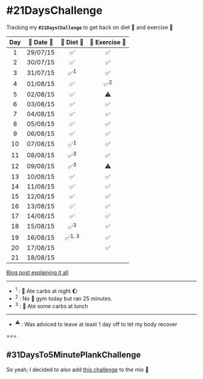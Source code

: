 # #21DaysChallenge
Tracking my **`#21DaysChallenge`** to get back on diet :herb: and exercise :muscle:

| Day | :calendar: Date :calendar: | :herb: Diet :herb: | :muscle: Exercise :muscle: |
|:---:|:-------------------------:|:------------------:|:--------------------------:|
|  1 | 29/07/15 | :white_check_mark:  | :white_check_mark:  |
|  2 | 30/07/15 | :white_check_mark:  | :white_check_mark:  |
|  3 | 31/07/15 | :white_check_mark:<sup>1</sup> | :white_check_mark: |
|  4 | 01/08/15 | :white_check_mark: | :white_check_mark:<sup>2</sup> |
|  5 | 02/08/15 | :white_check_mark: | :warning: |
|  6 | 03/08/15 | :white_check_mark: | :white_check_mark: |
|  7 | 04/08/15 | :white_check_mark: | :white_check_mark: |
|  8 | 05/08/15 | :white_check_mark: | :white_check_mark: |
|  9 | 06/08/15 | :white_check_mark: | :white_check_mark: |
| 10 | 07/08/15 | :white_check_mark:<sup>1</sup> | :white_check_mark: |
| 11 | 08/08/15 | :white_check_mark:<sup>3</sup> | :white_check_mark: |
| 12 | 09/08/15 | :white_check_mark:<sup>3</sup> | :warning: |
| 13 | 10/08/15 | :white_check_mark: | :white_check_mark: |
| 14 | 11/08/15 | :white_check_mark: | :white_check_mark: |
| 15 | 12/08/15 | :white_check_mark: | :white_check_mark: |
| 16 | 13/08/15 | :white_check_mark: | :white_check_mark: |
| 17 | 14/08/15 | :white_check_mark: | :white_check_mark: |
| 18 | 15/08/15 | :white_check_mark:<sup>3</sup> | :white_check_mark: |
| 19 | 16/08/15 | :white_check_mark:<sup>1, 3</sup> | :white_check_mark: |
| 20 | 17/08/15 | | :white_check_mark: |
| 21 | 18/08/15 | | |

[Blog post explaining it all](http://estebantorr.es/blog/2015/07/30/21DaysChallenge/)

--- 

* <sup>1</sup> : :bread: Ate carbs at night :moon:
* <sup>2</sup> : No :muscle: gym today but ran 25 minutes.
* <sup>3</sup> : :bread: Ate some carbs at lunch

---

* <sup>:warning:</sup> : Was adviced to leave at least 1 day off to let my body recover

===

## #31DaysTo5MinutePlankChallenge

So yeah; I decided to also add [this challenge](https://github.com/esttorhe/-30DaysTo5MinutePlankChallenge) to the mix :muscle:
